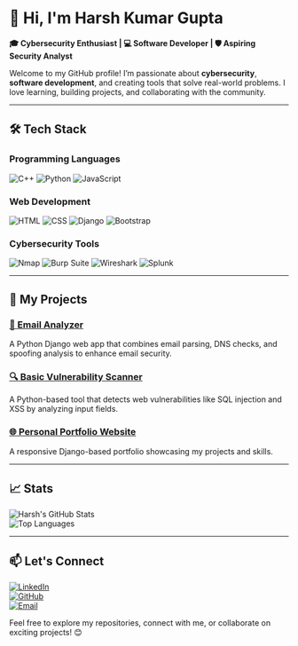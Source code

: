 # 👋 Hi, I'm Harsh Kumar Gupta  

**🎓 Cybersecurity Enthusiast | 💻 Software Developer | 🛡️ Aspiring Security Analyst**  

Welcome to my GitHub profile! I’m passionate about **cybersecurity**, **software development**, and creating tools that solve real-world problems. I love learning, building projects, and collaborating with the community.  

---

## 🛠️ Tech Stack  

### Programming Languages  
![C++](https://img.shields.io/badge/-C++-00599C?logo=c%2B%2B&logoColor=white)
![Python](https://img.shields.io/badge/-Python-3776AB?logo=python&logoColor=white)
![JavaScript](https://img.shields.io/badge/-JavaScript-F7DF1E?logo=javascript&logoColor=black)

### Web Development  
![HTML](https://img.shields.io/badge/-HTML-E34F26?logo=html5&logoColor=white)
![CSS](https://img.shields.io/badge/-CSS-1572B6?logo=css3&logoColor=white)
![Django](https://img.shields.io/badge/-Django-092E20?logo=django&logoColor=white)
![Bootstrap](https://img.shields.io/badge/-Bootstrap-7952B3?logo=bootstrap&logoColor=white)

### Cybersecurity Tools  
![Nmap](https://img.shields.io/badge/-Nmap-0040FF?logo=nmap&logoColor=white)
![Burp Suite](https://img.shields.io/badge/-Burp_Suite-FF5733?logo=burp-suite&logoColor=white)
![Wireshark](https://img.shields.io/badge/-Wireshark-1679A7?logo=wireshark&logoColor=white)
![Splunk](https://img.shields.io/badge/-Splunk-000000?logo=splunk&logoColor=white)

---

## 🚀 My Projects  

### [📧 Email Analyzer](https://github.com/myselfharsh7/Email-Analyzer)  
A Python Django web app that combines email parsing, DNS checks, and spoofing analysis to enhance email security.  

### [🔍 Basic Vulnerability Scanner](https://github.com/myselfharsh7/Vulnerability-Scanner)  
A Python-based tool that detects web vulnerabilities like SQL injection and XSS by analyzing input fields.  

### [🌐 Personal Portfolio Website](https://github.com/myselfharsh7/Portfolio)  
A responsive Django-based portfolio showcasing my projects and skills.  

---

## 📈 Stats  

![Harsh's GitHub Stats](https://github-readme-stats.vercel.app/api?username=myselfharsh7&show_icons=true&theme=radical)  
![Top Languages](https://github-readme-stats.vercel.app/api/top-langs/?username=myselfharsh7&layout=compact&theme=radical)  

---

## 📫 Let's Connect  

[![LinkedIn](https://img.shields.io/badge/-LinkedIn-0077B5?logo=linkedin&logoColor=white)](https://www.linkedin.com/in/harsh-kumar-gupta-4a624318b/)  
[![GitHub](https://img.shields.io/badge/-GitHub-181717?logo=github&logoColor=white)](https://github.com/myselfharsh7)  
[![Email](https://img.shields.io/badge/-Email-D14836?logo=gmail&logoColor=white)](mailto:harshh.kumargupta@gmail.com)  

Feel free to explore my repositories, connect with me, or collaborate on exciting projects! 😊  

